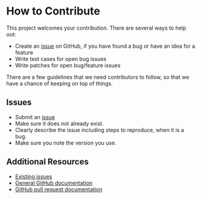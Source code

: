 How to Contribute
=================

This project welcomes your contribution. There are several ways to help out:

* Create an [issue](https://github.com/femtopixel/google-lighthouse-puppeteer/issues/) on GitHub,
if you have found a bug or have an idea for a feature
* Write test cases for open bug issues
* Write patches for open bug/feature issues

There are a few guidelines that we need contributors to follow, so that we have a
chance of keeping on top of things.

Issues
------

* Submit an [issue](https://github.com/femtopixel/google-lighthouse-puppeteer/issues/)
* Make sure it does not already exist.
* Clearly describe the issue including steps to reproduce, when it is a bug.
* Make sure you note the version you use.

Additional Resources
--------------------

* [Existing issues](https://github.com/femtopixel/google-lighthouse-puppeteer/issues/)
* [General GitHub documentation](https://help.github.com/)
* [GitHub pull request documentation](https://help.github.com/send-pull-requests/)
